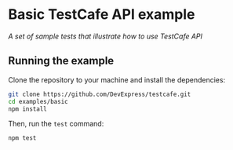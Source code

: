 # Basic TestCafe API example

*A set of sample tests that illustrate how to use TestCafe API*

## Running the example

Clone the repository to your machine and install the dependencies:

```sh
git clone https://github.com/DevExpress/testcafe.git
cd examples/basic
npm install
```

Then, run the `test` command:

```sh
npm test
```
